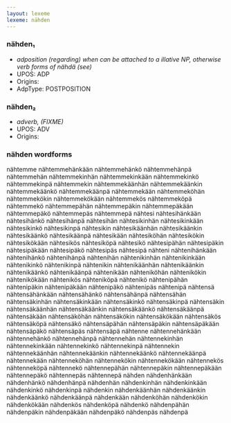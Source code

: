 ```yaml
---
layout: lexeme
lexeme: nähden
---
```


###  nähden₁

* _adposition (regarding) when can be attached to a illative NP, otherwise verb forms of *nähdä* (see)_
* UPOS:  ADP
* Origins: 
* AdpType:  POSTPOSITION


###  nähden₂

* _adverb, (FIXME)_
* UPOS:  ADV
* Origins: 


### nähden wordforms

nähtemme
nähtemmehänkään
nähtemmehänkö
nähtemmehänpä
nähtemmehän
nähtemmekinhän
nähtemmekinkään
nähtemmekinkö
nähtemmekinpä
nähtemmekin
nähtemmekäänhän
nähtemmekäänkin
nähtemmekäänkö
nähtemmekäänpä
nähtemmekään
nähtemmeköhän
nähtemmekökin
nähtemmekökään
nähtemmekös
nähtemmeköpä
nähtemmekö
nähtemmepähän
nähtemmepäkin
nähtemmepäkään
nähtemmepäkö
nähtemmepäs
nähtemmepä
nähtesi
nähtesihänkään
nähtesihänkö
nähtesihänpä
nähtesihän
nähtesikinhän
nähtesikinkään
nähtesikinkö
nähtesikinpä
nähtesikin
nähtesikäänhän
nähtesikäänkin
nähtesikäänkö
nähtesikäänpä
nähtesikään
nähtesiköhän
nähtesikökin
nähtesikökään
nähtesikös
nähtesiköpä
nähtesikö
nähtesipähän
nähtesipäkin
nähtesipäkään
nähtesipäkö
nähtesipäs
nähtesipä
nähteni
nähtenihänkään
nähtenihänkö
nähtenihänpä
nähtenihän
nähtenikinhän
nähtenikinkään
nähtenikinkö
nähtenikinpä
nähtenikin
nähtenikäänhän
nähtenikäänkin
nähtenikäänkö
nähtenikäänpä
nähtenikään
nähteniköhän
nähtenikökin
nähtenikökään
nähtenikös
nähteniköpä
nähtenikö
nähtenipähän
nähtenipäkin
nähtenipäkään
nähtenipäkö
nähtenipäs
nähtenipä
nähtensä
nähtensähänkään
nähtensähänkö
nähtensähänpä
nähtensähän
nähtensäkinhän
nähtensäkinkään
nähtensäkinkö
nähtensäkinpä
nähtensäkin
nähtensäkäänhän
nähtensäkäänkin
nähtensäkäänkö
nähtensäkäänpä
nähtensäkään
nähtensäköhän
nähtensäkökin
nähtensäkökään
nähtensäkös
nähtensäköpä
nähtensäkö
nähtensäpähän
nähtensäpäkin
nähtensäpäkään
nähtensäpäkö
nähtensäpäs
nähtensäpä
nähtenne
nähtennehänkään
nähtennehänkö
nähtennehänpä
nähtennehän
nähtennekinhän
nähtennekinkään
nähtennekinkö
nähtennekinpä
nähtennekin
nähtennekäänhän
nähtennekäänkin
nähtennekäänkö
nähtennekäänpä
nähtennekään
nähtenneköhän
nähtennekökin
nähtennekökään
nähtennekös
nähtenneköpä
nähtennekö
nähtennepähän
nähtennepäkin
nähtennepäkään
nähtennepäkö
nähtennepäs
nähtennepä
nähden
nähdenhänkään
nähdenhänkö
nähdenhänpä
nähdenhän
nähdenkinhän
nähdenkinkään
nähdenkinkö
nähdenkinpä
nähdenkin
nähdenkäänhän
nähdenkäänkin
nähdenkäänkö
nähdenkäänpä
nähdenkään
nähdenköhän
nähdenkökin
nähdenkökään
nähdenkös
nähdenköpä
nähdenkö
nähdenpähän
nähdenpäkin
nähdenpäkään
nähdenpäkö
nähdenpäs
nähdenpä

